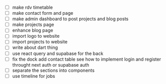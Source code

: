 - [ ] make rdv timetable
- [ ] make contact form and page
- [ ] make admin dashboard to post projects and blog posts
- [ ] make projects page
- [ ] enhance blog page
- [ ] import logo to website
- [ ] import projects to website
- [ ] write about dart thing
- [ ] use react query and supabase for the back
- [ ] fix the dock add contact table see how to implement login and register throught next auth or supabase auth
- [ ] separate the sections into components
- [ ] use timeline for jobs
